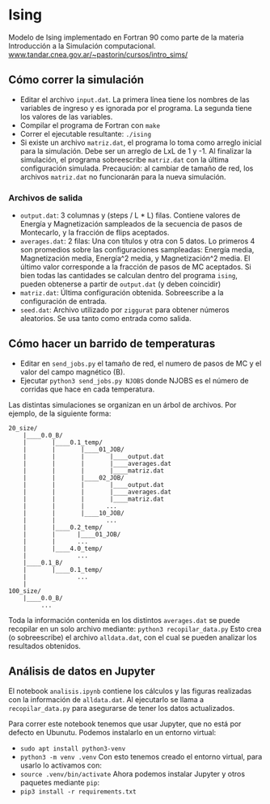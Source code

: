 # Ising
Modelo de Ising implementado en Fortran 90 como parte de la materia Introducción a la Simulación computacional.
www.tandar.cnea.gov.ar/~pastorin/cursos/intro_sims/

## Cómo correr la simulación

- Editar el archivo `input.dat`. La primera línea tiene los nombres de las variables de ingreso y es ignorada por el programa. La segunda tiene los valores de las variables.
- Compilar el programa de Fortran con `make`
- Correr el ejecutable resultante: `./ising`
- Si existe un archivo `matriz.dat`, el programa lo toma como arreglo inicial para la simulación. Debe ser un arreglo de LxL de 1 y -1. Al finalizar la simulación, el programa sobreescribe `matriz.dat` con la última configuración simulada. Precaución: al cambiar de tamaño de red, los archivos `matriz.dat` no funcionarán para la nueva simulación.

### Archivos de salida

- `output.dat`: 3 columnas y (steps / L * L) filas. Contiene valores de Energía y Magnetización sampleados de la secuencia de pasos de Montecarlo, y la fracción de flips aceptados.
- `averages.dat`: 2 filas: Una con títulos y otra con 5 datos. Lo primeros 4 son promedios sobre las configuraciones sampleadas: Energía media, Magnetización media, Energía^2 media, y Magnetización^2 media. El último valor corresponde a la fracción de pasos de MC aceptados. Si bien todas las cantidades se calculan dentro del programa `ising`, pueden obtenerse a partir de `output.dat` (y deben coincidir)
- `matriz.dat`: Última configuración obtenida. Sobreescribe a la configuración de entrada.
- `seed.dat`: Archivo utilizado por `ziggurat` para obtener números aleatorios. Se usa tanto como entrada como salida.

## Cómo hacer un barrido de temperaturas

- Editar en `send_jobs.py` el tamaño de red, el numero de pasos de MC y el valor del campo magnético (B).
- Ejecutar `python3 send_jobs.py NJOBS` donde NJOBS es el número de corridas que hace en cada temperatura.

Las distintas simulaciones se organizan en un árbol de archivos. Por ejemplo, de la siguiente forma:
```
20_size/
    |____0.0_B/
    |       |____0.1_temp/
    |       |       |____01_JOB/
    |       |       |       |____output.dat
    |       |       |       |____averages.dat
    |       |       |       |____matriz.dat
    |       |       |____02_JOB/
    |       |       |       |____output.dat
    |       |       |       |____averages.dat
    |       |       |       |____matriz.dat   
    |       |       |      ...
    |       |       |____10_JOB/
    |       |              ...
    |       |____0.2_temp/
    |       |      |____01_JOB/
    |       |      ...
    |       |____4.0_temp/
    |              ...
    |____0.1_B/
    |       |____0.1_temp/
    |              ...
    |
100_size/
    |____0.0_B/
         ...
```

Toda la información contenida en los distintos `averages.dat` se puede recopilar en un solo archivo mediante:
`python3 recopilar_data.py`
Esto crea (o sobreescribe) el archivo `alldata.dat`, con el cual se pueden analizar los resultados obtenidos.

## Análisis de datos en Jupyter

El notebook `analisis.ipynb` contiene los cálculos y las figuras realizadas con la información de `alldata.dat`. Al ejecutarlo se llama a `recopilar_data.py` para asegurarse de tener los datos actualizados.

Para correr este notebook tenemos que usar Jupyter, que no está por defecto en Ubunutu. Podemos instalarlo en un entorno virtual:

 - `sudo apt install python3-venv`
 - `python3 -m venv .venv`
 Con esto tenemos creado el entorno virtual, para usarlo lo activamos con:
 - `source .venv/bin/activate`
 Ahora podemos instalar Jupyter y otros paquetes mediante `pip`:
  - `pip3 install -r requirements.txt`
